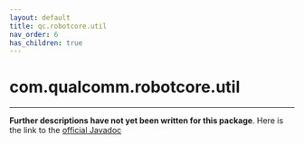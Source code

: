 ```yaml
---
layout: default
title: qc.robotcore.util
nav_order: 6
has_children: true
---
```

# com.qualcomm.robotcore.util
---
**Further descriptions have not yet been written for this package**. Here is the link to the [official Javadoc](https://ftctechnh.github.io/ftc_app/doc/javadoc/com/qualcomm/robotcore/util/package-frame.html)
    